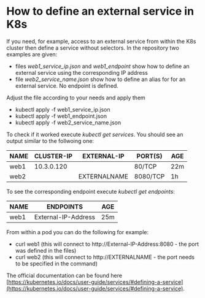 # How to define an external service in K8s 

If you need, for example, access to an external service from within the K8s cluster then define a service without selectors. In the repository two examples are given:

* files *web1_service_ip.json* and *web1_endpoint* show how to define an external service using the corresponding IP address
* file *web2_service_name.json* show how to define an alias for for an external service. No endpoint is defined.

Adjust the file according to your needs and apply them

* kubectl apply -f web1_service_ip.json
* kubectl apply -f web1_endpoint.json
* kubectl apply -f web2_service_name.json

To check if it worked execute *kubectl get services*. You should see an output similar to the follwoing one:

NAME | CLUSTER-IP | EXTERNAL-IP | PORT(S) | AGE
---  | ---        | ---         | ---     | ---
web1 |       10.3.0.120 |   <none> |        80/TCP |       22m
web2 |            | EXTERNALNAME | 8080/TCP | 1h 


To see the corresponding endpoint execute *kubectl get endpoints*:

NAME | ENDPOINTS | AGE
--- | --- | ---
web1 | External-IP-Address | 25m


From within a pod you can do the following for example:

* curl web1 (this will connect to http://External-IP-Address:8080 - the port was defined in the files)
* curl web2 (this will connect to http://EXTERNALNAME - the port needs to be specified in the command)

The official documentation can be found here [https://kubernetes.io/docs/user-guide/services/#defining-a-service](https://kubernetes.io/docs/user-guide/services/#defining-a-service).
